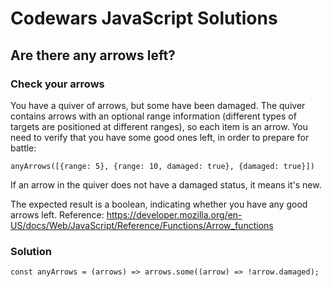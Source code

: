 # Codewars JavaScript Solutions

## Are there any arrows left?

### Check your arrows

You have a quiver of arrows, but some have been damaged. The quiver contains arrows with an optional range information (different types of targets are positioned at different ranges), so each item is an arrow.
You need to verify that you have some good ones left, in order to prepare for battle:

```
anyArrows([{range: 5}, {range: 10, damaged: true}, {damaged: true}])
```

If an arrow in the quiver does not have a damaged status, it means it's new.

The expected result is a boolean, indicating whether you have any good arrows left.
Reference: https://developer.mozilla.org/en-US/docs/Web/JavaScript/Reference/Functions/Arrow_functions

### Solution

```
const anyArrows = (arrows) => arrows.some((arrow) => !arrow.damaged);
```
